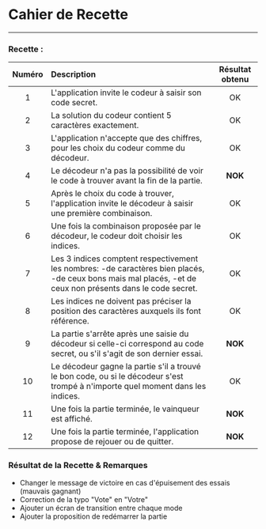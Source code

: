 Cahier de Recette
===================

----------

### Recette :


| Numéro | Description  | Résultat obtenu |
| :----: | :----------------- | :----:  |
|1| L'application invite le codeur à saisir son code secret.| OK |
|2| La solution du codeur contient 5 caractères exactement.| OK |
|3| L'application n'accepte que des chiffres, pour les choix du codeur comme du décodeur.| OK |
|4| Le décodeur n'a pas la possibilité de voir le code à trouver avant la fin de la partie.| **NOK**  |
|5| Après le choix du code à trouver, l'application invite le décodeur à saisir une première combinaison.| OK |
|6| Une fois la combinaison proposée par le décodeur, le codeur doit choisir les indices. | OK |
|7| Les 3 indices comptent respectivement les nombres: -de caractères bien placés, -de ceux bons mais mal placés, -et de ceux non présents dans le code secret.| OK |
|8| Les indices ne doivent pas préciser la position des caractères auxquels ils font référence.| OK |
|9| La partie s'arrête après une saisie du décodeur si celle-ci correspond au code secret, ou s'il s'agit de son dernier essai.| **NOK** |
|10| Le décodeur gagne la partie s'il a trouvé le bon code, ou si le décodeur s'est trompé à n'importe quel moment dans les indices.| OK |
|11| Une fois la partie terminée, le vainqueur est affiché.| **NOK** |
|12| Une fois la partie terminée, l'application propose de rejouer ou de quitter.| **NOK** |

### Résultat de la Recette & Remarques

- Changer le message de victoire en cas d'épuisement des essais (mauvais gagnant)
- Correction de la typo "Vote" en "Votre"
- Ajouter un écran de transition entre chaque mode
- Ajouter la proposition de redémarrer la partie
